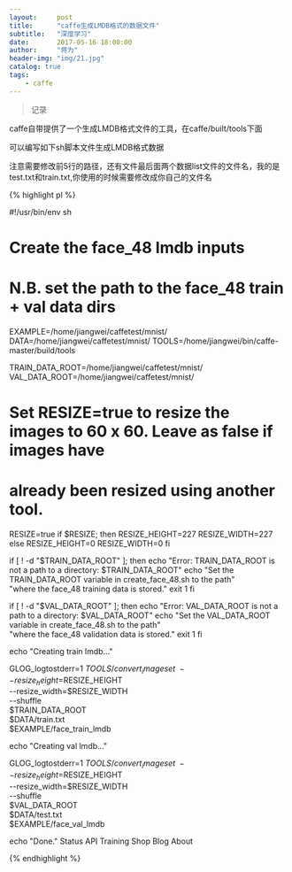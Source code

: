 ```yaml
---
layout:     post
title:      "caffe生成LMDB格式的数据文件"
subtitle:   "深度学习"
date:       2017-05-16 18:00:00
author:     "蒋为"
header-img: "img/21.jpg"
catalog: true
tags:
    - caffe
---
```

>记录

caffe自带提供了一个生成LMDB格式文件的工具，在caffe/built/tools下面

可以编写如下sh脚本文件生成LMDB格式数据

注意需要修改前5行的路径，还有文件最后面两个数据list文件的文件名，我的是test.txt和train.txt,你使用的时候需要修改成你自己的文件名

{% highlight pl %}

#!/usr/bin/env sh
# Create the face_48 lmdb inputs
# N.B. set the path to the face_48 train + val data dirs

EXAMPLE=/home/jiangwei/caffetest/mnist/
DATA=/home/jiangwei/caffetest/mnist/
TOOLS=/home/jiangwei/bin/caffe-master/build/tools

TRAIN_DATA_ROOT=/home/jiangwei/caffetest/mnist/
VAL_DATA_ROOT=/home/jiangwei/caffetest/mnist/

# Set RESIZE=true to resize the images to 60 x 60. Leave as false if images have
# already been resized using another tool.
RESIZE=true
if $RESIZE; then
  RESIZE_HEIGHT=227
  RESIZE_WIDTH=227
else
  RESIZE_HEIGHT=0
  RESIZE_WIDTH=0
fi

if [ ! -d "$TRAIN_DATA_ROOT" ]; then
  echo "Error: TRAIN_DATA_ROOT is not a path to a directory: $TRAIN_DATA_ROOT"
  echo "Set the TRAIN_DATA_ROOT variable in create_face_48.sh to the path" \
       "where the face_48 training data is stored."
  exit 1
fi

if [ ! -d "$VAL_DATA_ROOT" ]; then
  echo "Error: VAL_DATA_ROOT is not a path to a directory: $VAL_DATA_ROOT"
  echo "Set the VAL_DATA_ROOT variable in create_face_48.sh to the path" \
       "where the face_48 validation data is stored."
  exit 1
fi

echo "Creating train lmdb..."

GLOG_logtostderr=1 $TOOLS/convert_imageset \
    --resize_height=$RESIZE_HEIGHT \
    --resize_width=$RESIZE_WIDTH \
    --shuffle \
    $TRAIN_DATA_ROOT \
    $DATA/train.txt \
    $EXAMPLE/face_train_lmdb

echo "Creating val lmdb..."

GLOG_logtostderr=1 $TOOLS/convert_imageset \
    --resize_height=$RESIZE_HEIGHT \
    --resize_width=$RESIZE_WIDTH \
    --shuffle \
    $VAL_DATA_ROOT \
    $DATA/test.txt \
    $EXAMPLE/face_val_lmdb

echo "Done."
Status API Training Shop Blog About


{% endhighlight %}


